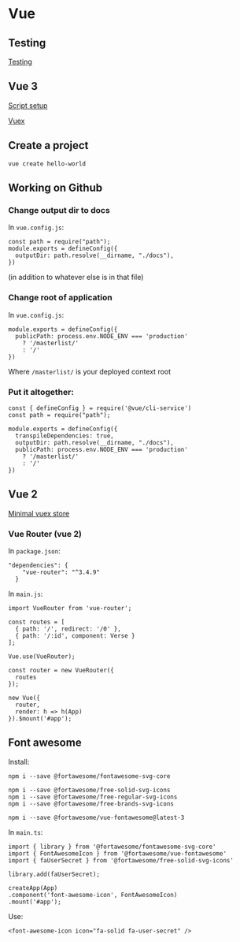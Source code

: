 # Vue

## Testing
[Testing](testing.md)

## Vue 3
[Script setup](script-setup.md)

[Vuex](vue3-vuex.md)

## Create a project
```
vue create hello-world
```

## Working on Github
### Change output dir to docs
In `vue.config.js`:
```
const path = require("path");
module.exports = defineConfig({
  outputDir: path.resolve(__dirname, "./docs"),
})
```
(in addition to whatever else is in that file)

### Change root of application
In `vue.config.js`:
```
module.exports = defineConfig({
  publicPath: process.env.NODE_ENV === 'production'
    ? '/masterlist/'
    : '/'
})
```
Where `/masterlist/` is your deployed context root

### Put it altogether:
```
const { defineConfig } = require('@vue/cli-service')
const path = require("path");

module.exports = defineConfig({
  transpileDependencies: true,
  outputDir: path.resolve(__dirname, "./docs"),
  publicPath: process.env.NODE_ENV === 'production'
    ? '/masterlist/'
    : '/'
})
```


## Vue 2
[Minimal vuex store](minimal-vuex.md)


### Vue Router (vue 2)
In `package.json`:
```
"dependencies": {
    "vue-router": "^3.4.9"
  }
```

In `main.js`:
```
import VueRouter from 'vue-router';

const routes = [
  { path: '/', redirect: '/0' },
  { path: '/:id', component: Verse }
];

Vue.use(VueRouter);

const router = new VueRouter({
  routes
});

new Vue({
  router,
  render: h => h(App)
}).$mount('#app');
```

## Font awesome
Install:
```
npm i --save @fortawesome/fontawesome-svg-core

npm i --save @fortawesome/free-solid-svg-icons
npm i --save @fortawesome/free-regular-svg-icons
npm i --save @fortawesome/free-brands-svg-icons

npm i --save @fortawesome/vue-fontawesome@latest-3
```

In `main.ts`:
```
import { library } from '@fortawesome/fontawesome-svg-core'
import { FontAwesomeIcon } from '@fortawesome/vue-fontawesome'
import { faUserSecret } from '@fortawesome/free-solid-svg-icons'

library.add(faUserSecret);

createApp(App)
.component('font-awesome-icon', FontAwesomeIcon)
.mount('#app');
```

Use:
```
<font-awesome-icon icon="fa-solid fa-user-secret" />
```
